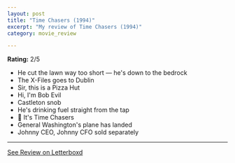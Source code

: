 ```yaml
---
layout: post
title: "Time Chasers (1994)"
excerpt: "My review of Time Chasers (1994)"
category: movie_review

---
```


**Rating:** 2/5

* He cut the lawn way too short — he's down to the bedrock
* The X-Files goes to Dublin
* Sir, this is a Pizza Hut
* Hi, I'm Bob Evil
* Castleton snob
* He's drinking fuel straight from the tap
* 🎵 It's Time Chasers
* General Washington's plane has landed
* Johnny CEO, Johnny CFO sold separately

<hr>

[See Review on Letterboxd](https://boxd.it/5VTZmb)
